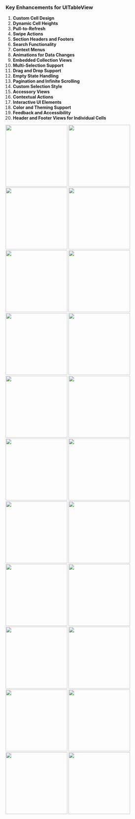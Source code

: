 ### Key Enhancements for UITableView
1. **Custom Cell Design**
2. **Dynamic Cell Heights**
3. **Pull-to-Refresh**
4. **Swipe Actions**
5. **Section Headers and Footers**
6. **Search Functionality**
7. **Context Menus**
8. **Animations for Data Changes**
9. **Embedded Collection Views**
10. **Multi-Selection Support**
11. **Drag and Drop Support**
12. **Empty State Handling**
13. **Pagination and Infinite Scrolling**
14. **Custom Selection Style**
15. **Accessory Views**
16. **Contextual Actions**
17. **Interactive UI Elements**
18. **Color and Theming Support**
19. **Feedback and Accessibility**
20. **Header and Footer Views for Individual Cells**

<img src="https://github.com/user-attachments/assets/a2185eda-75d4-47c4-b0a2-470e8ce37b0c" width="200" />
<img src="https://github.com/user-attachments/assets/74223768-2072-48cb-9c53-a11fad7360f5" width="200" />
<img src="https://github.com/user-attachments/assets/d7354b30-008c-4b89-9ffb-80f1f3b990cd" width="200" />
<img src="https://github.com/user-attachments/assets/c2d27f90-3673-4290-91cf-a2301d3132e2" width="200" />
<img src="https://github.com/user-attachments/assets/ec19d8f0-5445-4aa3-91ed-58714cfb1dbe" width="200" />
<img src="https://github.com/user-attachments/assets/d83990b5-565b-40c7-8707-95a0a2f385f0" width="200" />
<img src="https://github.com/user-attachments/assets/51d3e084-554b-4315-b46e-35f31defa4c6" width="200" />
<img src="https://github.com/user-attachments/assets/6f43bda2-f80b-434b-bf6c-bc843d49934c" width="200" />
<img src="https://github.com/user-attachments/assets/d74cfab5-770c-4cff-838e-8be0b62a6381" width="200" />
<img src="https://github.com/user-attachments/assets/7127de3d-482a-45f2-9136-d8c6e1d8c8bf" width="200" />
<img src="https://github.com/user-attachments/assets/fcb51567-8774-439c-8ae3-3385740c0c60" width="200" />
<img src="https://github.com/user-attachments/assets/7105eb85-33c8-477a-a7b6-351cfe362b70" width="200" />
<img src="https://github.com/user-attachments/assets/152d4e73-a59c-4e64-aeb2-9d009c368ec5" width="200" />
<img src="https://github.com/user-attachments/assets/b9514457-5156-474e-a3a6-3bea1374b478" width="200" />
<img src="https://github.com/user-attachments/assets/66a2342a-528f-471a-8120-1d10fc7d485b" width="200" />
<img src="https://github.com/user-attachments/assets/5860d15f-c130-4939-90f1-9aab273e0cee" width="200" />
<img src="https://github.com/user-attachments/assets/6968d1bb-fffc-4f1b-8db1-d11fa2e0c4ab" width="200" />
<img src="https://github.com/user-attachments/assets/5e27e8c5-705b-40b9-a125-63c142323d1d" width="200" />
<img src="https://github.com/user-attachments/assets/d956fb71-817e-4e4e-a677-117b2f159659" width="200" />
<img src="https://github.com/user-attachments/assets/bbc5412e-38bb-45b1-ac04-7ed838e1085a" width="200" />
<img src="https://github.com/user-attachments/assets/31c450ee-3960-4508-afdf-cbdb27355c6c" width="200" />
<img src="https://github.com/user-attachments/assets/38b5d74e-b51a-4320-b1ff-6451223ad260" width="200" />

